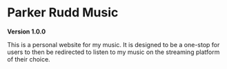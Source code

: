 # Parker Rudd Music 

**Version 1.0.0** 

This is a personal website for my music. It is designed to be a one-stop for users to then be redirected to listen to my music on the streaming platform of their choice. 